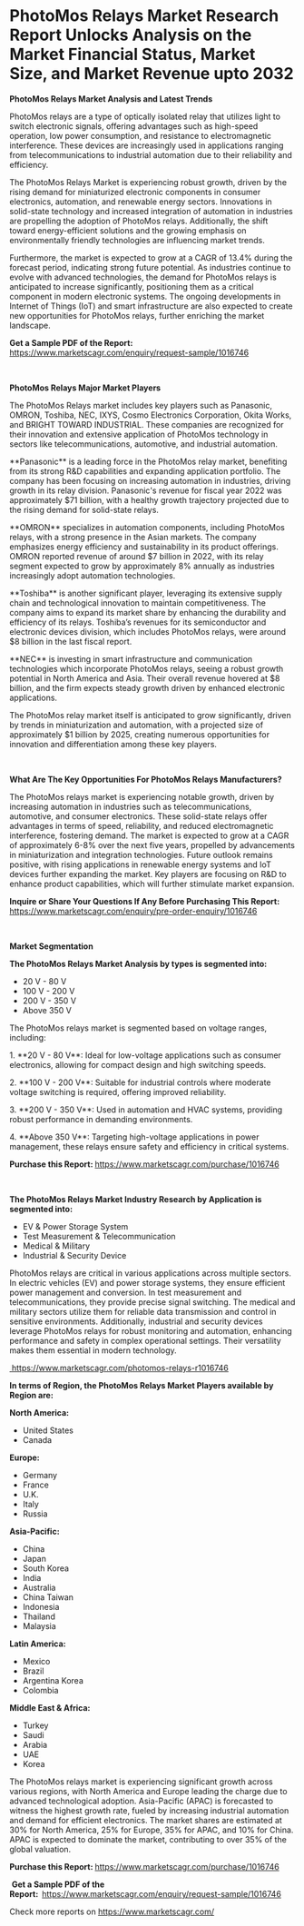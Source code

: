 <p><h1>PhotoMos Relays Market Research Report Unlocks Analysis on the Market Financial Status, Market Size, and Market Revenue upto 2032</h1></p><p><strong>PhotoMos Relays Market Analysis and Latest Trends</strong></p>
<p><p>PhotoMos relays are a type of optically isolated relay that utilizes light to switch electronic signals, offering advantages such as high-speed operation, low power consumption, and resistance to electromagnetic interference. These devices are increasingly used in applications ranging from telecommunications to industrial automation due to their reliability and efficiency.</p><p>The PhotoMos Relays Market is experiencing robust growth, driven by the rising demand for miniaturized electronic components in consumer electronics, automation, and renewable energy sectors. Innovations in solid-state technology and increased integration of automation in industries are propelling the adoption of PhotoMos relays. Additionally, the shift toward energy-efficient solutions and the growing emphasis on environmentally friendly technologies are influencing market trends.</p><p>Furthermore, the market is expected to grow at a CAGR of 13.4% during the forecast period, indicating strong future potential. As industries continue to evolve with advanced technologies, the demand for PhotoMos relays is anticipated to increase significantly, positioning them as a critical component in modern electronic systems. The ongoing developments in Internet of Things (IoT) and smart infrastructure are also expected to create new opportunities for PhotoMos relays, further enriching the market landscape.</p></p>
<p><strong>Get a Sample PDF of the Report:&nbsp;</strong> <a href="https://www.marketscagr.com/enquiry/request-sample/1016746?utm_campaign=2487&utm_medium=2&utm_source=Github&utm_content=ia&utm_term=12022025&utm_id=photomos-relays">https://www.marketscagr.com/enquiry/request-sample/1016746</a></p>
<p>&nbsp;</p>
<p><strong>PhotoMos Relays Major Market Players</strong></p>
<p><p>The PhotoMos Relays market includes key players such as Panasonic, OMRON, Toshiba, NEC, IXYS, Cosmo Electronics Corporation, Okita Works, and BRIGHT TOWARD INDUSTRIAL. These companies are recognized for their innovation and extensive application of PhotoMos technology in sectors like telecommunications, automotive, and industrial automation.</p><p>**Panasonic** is a leading force in the PhotoMos relay market, benefiting from its strong R&D capabilities and expanding application portfolio. The company has been focusing on increasing automation in industries, driving growth in its relay division. Panasonic's revenue for fiscal year 2022 was approximately $71 billion, with a healthy growth trajectory projected due to the rising demand for solid-state relays.</p><p>**OMRON** specializes in automation components, including PhotoMos relays, with a strong presence in the Asian markets. The company emphasizes energy efficiency and sustainability in its product offerings. OMRON reported revenue of around $7 billion in 2022, with its relay segment expected to grow by approximately 8% annually as industries increasingly adopt automation technologies.</p><p>**Toshiba** is another significant player, leveraging its extensive supply chain and technological innovation to maintain competitiveness. The company aims to expand its market share by enhancing the durability and efficiency of its relays. Toshiba’s revenues for its semiconductor and electronic devices division, which includes PhotoMos relays, were around $8 billion in the last fiscal report.</p><p>**NEC** is investing in smart infrastructure and communication technologies which incorporate PhotoMos relays, seeing a robust growth potential in North America and Asia. Their overall revenue hovered at $8 billion, and the firm expects steady growth driven by enhanced electronic applications.</p><p>The PhotoMos relay market itself is anticipated to grow significantly, driven by trends in miniaturization and automation, with a projected size of approximately $1 billion by 2025, creating numerous opportunities for innovation and differentiation among these key players.</p></p>
<p>&nbsp;</p>
<p><strong>What Are The Key Opportunities For PhotoMos Relays Manufacturers?</strong></p>
<p><p>The PhotoMos relays market is experiencing notable growth, driven by increasing automation in industries such as telecommunications, automotive, and consumer electronics. These solid-state relays offer advantages in terms of speed, reliability, and reduced electromagnetic interference, fostering demand. The market is expected to grow at a CAGR of approximately 6-8% over the next five years, propelled by advancements in miniaturization and integration technologies. Future outlook remains positive, with rising applications in renewable energy systems and IoT devices further expanding the market. Key players are focusing on R&D to enhance product capabilities, which will further stimulate market expansion.</p></p>
<p><strong>Inquire or Share Your Questions If Any Before Purchasing This Report:</strong> <a href="https://www.marketscagr.com/enquiry/pre-order-enquiry/1016746?utm_campaign=2487&utm_medium=2&utm_source=Github&utm_content=ia&utm_term=12022025&utm_id=photomos-relays">https://www.marketscagr.com/enquiry/pre-order-enquiry/1016746</a></p>
<p>&nbsp;</p>
<p><strong>Market Segmentation</strong></p>
<p><strong>The PhotoMos Relays Market Analysis by types is segmented into:</strong></p>
<p><ul><li>20 V - 80 V</li><li>100 V - 200 V</li><li>200 V - 350 V</li><li>Above 350 V</li></ul></p>
<p><p>The PhotoMos relays market is segmented based on voltage ranges, including: </p><p>1. **20 V - 80 V**: Ideal for low-voltage applications such as consumer electronics, allowing for compact design and high switching speeds.  </p><p>2. **100 V - 200 V**: Suitable for industrial controls where moderate voltage switching is required, offering improved reliability.  </p><p>3. **200 V - 350 V**: Used in automation and HVAC systems, providing robust performance in demanding environments.  </p><p>4. **Above 350 V**: Targeting high-voltage applications in power management, these relays ensure safety and efficiency in critical systems.</p></p>
<p><strong>Purchase this Report:&nbsp;</strong><a href="https://www.marketscagr.com/purchase/1016746?utm_campaign=2487&utm_medium=2&utm_source=Github&utm_content=ia&utm_term=12022025&utm_id=photomos-relays">https://www.marketscagr.com/purchase/1016746</a></p>
<p>&nbsp;</p>
<p><strong>The PhotoMos Relays Market Industry Research by Application is segmented into:</strong></p>
<p><ul><li>EV & Power Storage System</li><li>Test Measurement & Telecommunication</li><li>Medical & Military</li><li>Industrial & Security Device</li></ul></p>
<p><p>PhotoMos relays are critical in various applications across multiple sectors. In electric vehicles (EV) and power storage systems, they ensure efficient power management and conversion. In test measurement and telecommunications, they provide precise signal switching. The medical and military sectors utilize them for reliable data transmission and control in sensitive environments. Additionally, industrial and security devices leverage PhotoMos relays for robust monitoring and automation, enhancing performance and safety in complex operational settings. Their versatility makes them essential in modern technology.</p></p>
<p><a href="https://www.marketscagr.com/photomos-relays-r1016746?utm_campaign=2487&utm_medium=2&utm_source=Github&utm_content=ia&utm_term=12022025&utm_id=photomos-relays">&nbsp;https://www.marketscagr.com/photomos-relays-r1016746</a></p>
<p><strong>In terms of Region, the PhotoMos Relays Market Players available by Region are:</strong></p>
<p>
    <p> <strong> North America: </strong>
        <ul>
            <li>United States</li>
            <li>Canada</li>
        </ul>
        </p> 
    <p> <strong> Europe: </strong>
        <ul>
            <li>Germany</li>
            <li>France</li>
            <li>U.K.</li>
            <li>Italy</li>
            <li>Russia</li>
        </ul>
        </p> 
    <p> <strong> Asia-Pacific: </strong>
        <ul>
            <li>China</li>
            <li>Japan</li>
            <li>South Korea</li>
            <li>India</li>
            <li>Australia</li>
            <li>China Taiwan</li>
            <li>Indonesia</li>
            <li>Thailand</li>
            <li>Malaysia</li>
        </ul>
        </p> 
    <p> <strong> Latin America: </strong>
        <ul>
            <li>Mexico</li>
            <li>Brazil</li>
            <li>Argentina Korea</li>
            <li>Colombia</li>
        </ul>
        </p> 
    <p> <strong> Middle East & Africa: </strong>
        <ul>
            <li>Turkey</li>
            <li>Saudi</li>
            <li>Arabia</li>
            <li>UAE</li>
            <li>Korea</li>
        </ul>
    </p>
    </p>
<p><p>The PhotoMos relays market is experiencing significant growth across various regions, with North America and Europe leading the charge due to advanced technological adoption. Asia-Pacific (APAC) is forecasted to witness the highest growth rate, fueled by increasing industrial automation and demand for efficient electronics. The market shares are estimated at 30% for North America, 25% for Europe, 35% for APAC, and 10% for China. APAC is expected to dominate the market, contributing to over 35% of the global valuation.</p></p>
<p><strong>Purchase this Report: </strong><a href="https://www.marketscagr.com/purchase/1016746?utm_campaign=2487&utm_medium=2&utm_source=Github&utm_content=ia&utm_term=12022025&utm_id=photomos-relays">https://www.marketscagr.com/purchase/1016746</a></p>
<p>&nbsp;<strong>Get a Sample PDF of the Report:&nbsp;&nbsp;</strong><a href="https://www.marketscagr.com/enquiry/request-sample/1016746?utm_campaign=2487&utm_medium=2&utm_source=Github&utm_content=ia&utm_term=12022025&utm_id=photomos-relays">https://www.marketscagr.com/enquiry/request-sample/1016746</a></p>
<p><strong></strong></p>
<p>Check more reports on <a href="https://www.marketscagr.com/?utm_campaign=2487&utm_medium=2&utm_source=Github&utm_content=ia&utm_term=12022025&utm_id=photomos-relays">https://www.marketscagr.com/</a></p>
